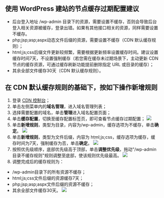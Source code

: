 ## 使用 WordPress 建站的节点缓存过期配置建议 

- 后台登入地址 /wp-admin 目录下的资源，需要设置不缓存，否则会导致后台登入相关资源被缓存，登录出错。如果有其他接口相关的资源，同样需要设置不缓存。
- php;jsp;asp;aspx动态文件后缀的资源，需要设置不缓存（CDN 默认缓存规则）；
- html;js;css后缀文件更新较频繁，需要根据更新频率设置缓存时间。建议设置缓存时间7天，不设置强制缓存（若您需在缓存未过期场景下，主动更新 CDN 节点的缓存资源，可通过缓存刷新功能提前删除指定 URL 或目录的缓存）；
- 其余全部文件缓存30天（CDN 默认缓存规则）。

 

## 在 CDN 默认缓存规则的基础下，按如下操作新增规则 

1. 登录 [CDN 控制台](https://console.cloud.tencent.com/cdn)；
2. 单击左侧菜单内的**域名管理**，进入域名管理列表；
3. 选择需要配置的域名，单击**管理**进入域名配置页面；
4. 单击**缓存配置**，切换至缓存配置标签页，即可查看节点缓存过期配置；
![](https://qcloudimg.tencent-cloud.cn/raw/a89e125f5db6ae80a7bf7a62c26c9542.png)
5. 单击**新增规则**，类型为目录，内容为/wp-admin，缓存选项为不缓存，单击**确定**。
![](https://qcloudimg.tencent-cloud.cn/raw/0e0b724d81d4a3bcdd511de60db4bdfe.png)
6. 单击**新增规则**，类型为文件后缀，内容为 html;js;css，缓存选项为缓存，缓存时间为7天，强制缓存为否，单击**确定**。
![](https://qcloudimg.tencent-cloud.cn/raw/ec7e8d45f19ad999cc951278c6d31e6c.png)
7. 按照优先级顺序，底部优先级高于顶部，单击**调整优先级**，拖动"/wp-admin目录不缓存规则"规则调整至底部，使该规则优先级最高。
![](https://qcloudimg.tencent-cloud.cn/raw/f0bca7ad61377536303a26c14c5e52d2.png)
8. 调整完成后的缓存规则为：
 - /wp-admin目录下的所有资源不缓存；
 - html;js;css文件后缀的资源缓存7天；
 - php;jsp;asp;aspx文件后缀的资源不缓存；
 - 其余全部文件缓存30天。
![](https://qcloudimg.tencent-cloud.cn/raw/f8ea1939723b36287ca854c68a7eef30.png)
